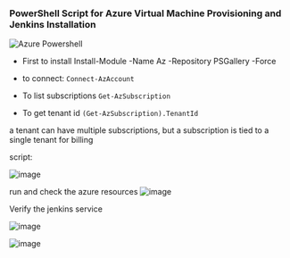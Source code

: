 ### PowerShell Script for Azure Virtual Machine Provisioning and Jenkins Installation

![Azure Powershell](https://github.com/thulasigithub123/Azure_Workbook/assets/87015668/af48c6cc-cc7b-4589-a131-f06150198228)



 - First to install
Install-Module -Name Az -Repository PSGallery -Force


 - to connect:
`Connect-AzAccount`


 - To list subscriptions
`Get-AzSubscription`


 - To get tenant id
`(Get-AzSubscription).TenantId`

a tenant can have multiple subscriptions, but a subscription is tied to a single tenant for billing

script:

![image](https://github.com/thulasigithub123/Azure_Workbook/assets/87015668/e5ab88ec-6709-4850-9748-6d3de280f3e6)

run and check the azure resources
![image](https://github.com/thulasigithub123/Azure_Workbook/assets/87015668/8703cd04-6758-4c1e-b905-2be003cde825)

Verify the jenkins service

![image](https://github.com/thulasigithub123/Azure_Workbook/assets/87015668/1b441d47-19b8-421d-a4a5-a550f45951c0)

![image](https://github.com/thulasigithub123/Azure_Workbook/assets/87015668/b94a61bf-e3d4-4046-8b90-4e3db19c2bc7)

